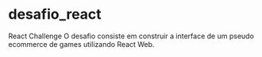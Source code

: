 # desafio_react
 React Challenge O desafio consiste em construir a interface de um pseudo ecommerce de games utilizando React Web.
